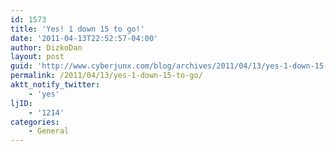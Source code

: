 ```yaml
---
id: 1573
title: 'Yes! 1 down 15 to go!'
date: '2011-04-13T22:52:57-04:00'
author: DizkoDan
layout: post
guid: 'http://www.cyberjunx.com/blog/archives/2011/04/13/yes-1-down-15-to-go/'
permalink: /2011/04/13/yes-1-down-15-to-go/
aktt_notify_twitter:
    - 'yes'
ljID:
    - '1214'
categories:
    - General
---
```


<div class="posterous_autopost"></div>